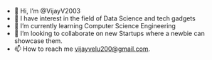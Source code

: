 - 👋 Hi, I’m @VijayV2003
- 👀 I have interest in the field of Data Science and tech gadgets
- 🌱 I’m currently learning Computer Science Engineering
- 💞️ I’m looking to collaborate on new Startups where a newbie can showcase them.
- 📫 How to reach me vijayvelu200@gmail.com.

